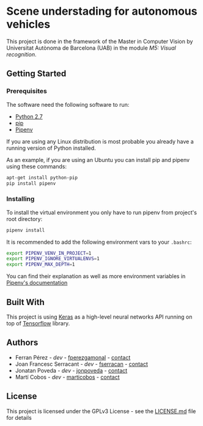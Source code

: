 # Scene understading for autonomous vehicles
This project is done in the framework of the Master in Computer Vision by
Universitat Autònoma de Barcelona (UAB) in the module _M5: Visual recognition_.

<!-- Short abstract (2-lines) -->
<!-- Link to the Overleaf article (Not editable link), at the moment just the title and structure, no content yet -->

## Getting Started

### Prerequisites
The software need the following software to run:

- [Python 2.7][python27]
- [pip][pip-pypi]
- [Pipenv][pipenv-docs]

If you are using any Linux distribution is most probable you already have a
running version of Python installed.

As an example, if you are using an Ubuntu you can install pip and pipenv using
these commands:

```sh
apt-get install python-pip
pip install pipenv
```


### Installing
To install the virtual environment you only have to run pipenv from project's
root directory:

```sh
pipenv install
```

It is recommended to add the following environment vars to your `.bashrc`:

```sh
export PIPENV_VENV_IN_PROJECT=1
export PIPENV_IGNORE_VIRTUALENVS=1
export PIPENV_MAX_DEPTH=1
```

You can find their explanation as well as more environment variables in
[Pipenv's documentation][pipenv-env-vars]


## Built With
This project is using [Keras][keras] as a high-level neural networks API running
on top of [Tensorflow][tf] library.


## Authors
- Ferran Pérez              - _dev_ - [fperezgamonal][ferran-github] - [contact](mailto:ferran.perezg@e-campus.uab.cat)
- Joan Francesc Serracant   - _dev_ - [fserracan][cesc-github] -  [contact](mailto:joanfrancesc.serracant@e-campus.uab.cat)
- Jonatan Poveda            - _dev_ - [jonpoveda][jonatan-github] - [contact](mailto:jonatan.poveda@e-campus.uab.cat)
- Martí Cobos               - _dev_ - [marticobos][marti-github] - [contact](mailto:marti.cobos@e-campus.uab.cat)


## License
This project is licensed under the GPLv3 License - see the [LICENSE.md](LICENSE.md) file for details

<!--
## Acknowledgements
-->

[python27]: https://docs.python.org/2/
[pip-pypi]: https://pypi.python.org/pypi/pip
[pipenv-docs]: http://pipenv.readthedocs.io/en/latest/
[pipenv-env-vars]: http://pipenv.readthedocs.io/en/latest/advanced/#configuration-with-environment-variables
[keras]: https://keras.io
[tf]: https://www.tensorflow.org

[ferran-github]: https://github.com/fperezgamonal
[cesc-github]: https://github.com/fserracant
[jonatan-github]: https://github.com/jonpoveda
[marti-github]: https://github.com/marticobos

[overleaf]: https://www.overleaf.com/read/rgbqdstbtmqz
[gdrive]: https://docs.google.com/presentation/d/1fmX2s14--DSvh6eTJD6e-rf5zkyVoq6O_012BAI6jJs/edit?usp=sharing
